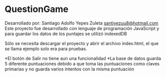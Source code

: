 # QuestionGame
 Desarrollado por:
  Santiago Adolfo Yepes Zuleta
  santiyezuu8@hotmail.com
Este proyecto fue desarrollado con lenguaje de programación JavaScript y para guardar los datos de los puntajes se utilizó indexedDB

Sólo se necesita descargar el proyecto y abrir el archivo index.html, el que se llama ejemplo solo era para pruebas.

*El botón de Salir no tiene aun una funcionalidad
*La base de datos guarda 5 diferente puntuaciones debido a que toma las puntuaciones como claves primarias y no guarda varios intentos con la misma puntuación
